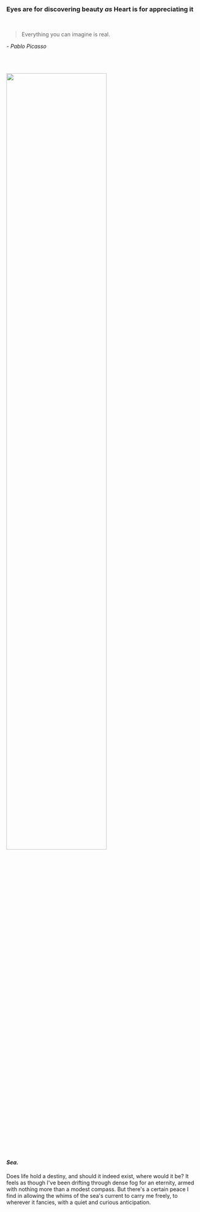### Eyes are for discovering beauty _as_ Heart is for appreciating it

<br>

> Everything you can imagine is real.

_- Pablo Picasso_

<br><br>

<img width="72%" src="https://github.com/sophiagu/a-diary/assets/14866379/31748760-3a5c-4551-9e69-f29dd8e3db7f">

#### _Sea._

Does life hold a destiny, and should it indeed exist, where would it be? It feels as though I've been drifting through dense fog for an eternity, armed with nothing more than a modest compass. But there's a certain peace I find in allowing the whims of the sea's current to carry me freely, to wherever it fancies, with a quiet and curious anticipation.